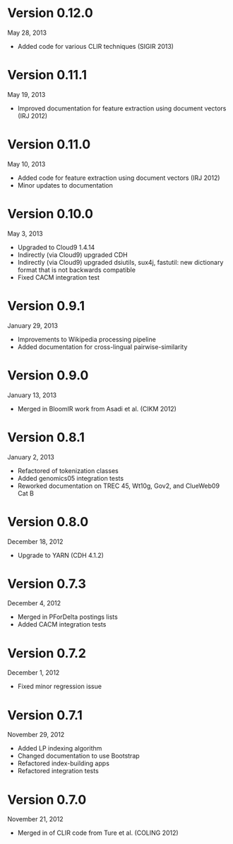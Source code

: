 Version 0.12.0
==============
May 28, 2013

+ Added code for various CLIR techniques (SIGIR 2013)

Version 0.11.1
==============
May 19, 2013

+ Improved documentation for feature extraction using document vectors (IRJ 2012)

Version 0.11.0
==============
May 10, 2013

+ Added code for feature extraction using document vectors (IRJ 2012)
+ Minor updates to documentation

Version 0.10.0
==============
May 3, 2013

+ Upgraded to Cloud9 1.4.14
+ Indirectly (via Cloud9) upgraded CDH
+ Indirectly (via Cloud9) upgraded dsiutils, sux4j, fastutil: new dictionary format that is not backwards compatible
+ Fixed CACM integration test

Version 0.9.1
=============
January 29, 2013

+ Improvements to Wikipedia processing pipeline
+ Added documentation for cross-lingual pairwise-similarity

Version 0.9.0
=============
January 13, 2013

+ Merged in BloomIR work from Asadi et al. (CIKM 2012)

Version 0.8.1
=============
January 2, 2013

+ Refactored of tokenization classes
+ Added genomics05 integration tests
+ Reworked documentation on TREC 45, Wt10g, Gov2, and ClueWeb09 Cat B

Version 0.8.0
=============
December 18, 2012

+ Upgrade to YARN (CDH 4.1.2)

Version 0.7.3
=============
December 4, 2012

+ Merged in PForDelta postings lists
+ Added CACM integration tests

Version 0.7.2
=============
December 1, 2012

+ Fixed minor regression issue

Version 0.7.1
=============
November 29, 2012

+ Added LP indexing algorithm
+ Changed documentation to use Bootstrap
+ Refactored index-building apps
+ Refactored integration tests

Version 0.7.0
=============
November 21, 2012

+ Merged in of CLIR code from Ture et al. (COLING 2012)
